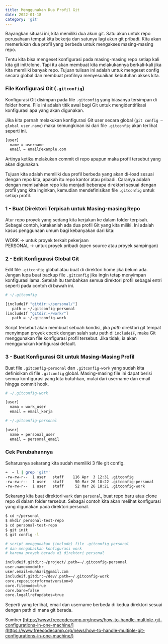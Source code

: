 ```yaml
---
title: Menggunakan Dua Profil Git 
date: 2022-01-18
category: 'git'
---
```


Bayangkan situasi ini, kita memiliki dua akun git. Satu akun untuk repo perusahaan tempat kita bekerja 
dan satunya lagi akun git pribadi. Kita akan memerlukan dua profil yang berbeda untuk mengakses masing-masing repo.

Tentu kita bisa mengeset konfigurasi pada masing-masing repo setiap kali kita git init/clone. 
Tapi itu akan membuat kita melakukannya berkali-kali jika kita memiliki banyak repo. 
Tujuan tulisan ini adalah untuk mengeset config secara global dan membuat profilnya menyesuaikan kebutuhan akses kita.

### File Konfigurasi Git (`.gitconfig`)

Konfigurasi Git disimpan pada file `.gitconfig` yang biasanya tersimpan di folder home. 
File ini adalah titik awal bagi Git untuk mengidentifikasi konfigurasi apa yang akan digunakan.

Jika kita pernah melakukan konfigurasi Git user secara global (`git config –global user.name`) 
maka kemungkinan isi dari file `.gitconfig` akan terlihat seperti ini. 
```bash
[user]
  name = username
  email = email@example.com

```
Artinya ketika melakukan commit di repo apapun maka profil tersebut yang akan digunakan.

Tujuan kita adalah memiliki dua profil berbeda yang akan di-load sesuai dengan repo kita, apakah itu repo kantor atau pribadi.
Caranya adalah dengan memisahkan repo kita menjadi beberapa direktori sesuai dengan profil yang kita inginkan, kemudian mendefinisikan file `.gitconfig` untuk setiap profil.

### 1 - Buat Direktori Terpisah untuk Masing-masing Repo

Atur repo proyek yang sedang kita kerjakan ke dalam folder terpisah.
Sebagai contoh, katakanlah ada dua profil Git yang kita miliki. 
Ini adalah kasus penggunaan umum bagi kebanyakan dari kita:

WORK → untuk proyek terkait pekerjaan  
PERSONAL → untuk proyek pribadi (open source atau proyek sampingan)

### 2 - Edit Konfigurasi Global Git

Edit file `.gitconfig` global atau buat di direktori home jika belum ada. Jangan lupa buat backup file `.gitconfig` jika ingin tetap menyimpan konfigurasi lama. Setelah itu tambahkan semua direktori profil sebagai entri seperti pada contoh di bawah ini.

```bash
# ~/.gitconfig

[includeIf "gitdir:~/personal/"]
   path = ~/.gitconfig-personal
[includeIf "gitdir:~/work/"]
   path = ~/.gitconfig-work

```

Script tersebut akan membuat sebuah kondisi, jika *path* direktori git tempat menyimpan proyek cocok dengan salah satu path di `includeIF`, maka Git menggunakan file konfigurasi profil tersebut. Jika tidak, ia akan menggunakan konfigurasi default.

### 3 - Buat Konfigurasi Git untuk Masing-Masing Profil
Buat file `.gitconfig-personal` dan `.gitconfig-work` yang sudah kita definisikan di file `.gitconfig` global. Masing-masing file ini dapat berisi semua konfigurasi yang kita butuhkan, mulai dari username dan email hingga commit hook.

```bash
# ~/.gitconfig-work

[user]
  nama = work_user
  email = email_kerja

# ~/.gitconfig-personal

[user]
  name = personal_user
  email = personal_email
```

### Cek Perubahannya

Seharusnya sekarang kita sudah memiliki 3 file git config.

```bash
➜  ~ l | grep 'git*'  
-rw-rw-r--  1 user   staff    116 Apr  3 12:31 .gitconfig
-rw-rw-r--  1 user   staff     50 Mar 26 18:22 .gitconfig-personal
-rw-rw-r--  1 user   staff     52 Mar 26 18:21 .gitconfig-work
```

Sekarang kita buat direktori `work` dan `personal`, buat repo baru atau clone repo di dalam folder tersebut. 
Sebagai contoh kita akan melihat konfigurasi yang digunakan pada direktori personal. 

```bash
$ cd ~/personal
$ mkdir personal-test-repo
$ cd personal-test-repo
$ git init
$ git config -l

# script menggunakan (include) file .gitconfig personal
# dan mengabaikan konfigurasi work
# karena proyek berada di direktori personal

includeif.gitdir:~/project/.path=~/.gitconfig-personal
user.name=mmdmthr
user.email=muhhari@gmail.com
includeif.gitdir:~/dev/.path=~/.gitconfig-work
core.repositoryformatversion=0
core.filemode=true
core.bare=false
core.logallrefupdates=true

```


Seperti yang terlihat, email dan username berbeda di kedua direktori sesuai dengan path di mana git berada.


Sumber [https://www.freecodecamp.org/news/how-to-handle-multiple-git-configurations-in-one-machine/](https://www.freecodecamp.org/news/how-to-handle-multiple-git-configurations-in-one-machine/)